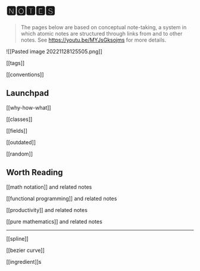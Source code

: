 # 🅽🅾🆃🅴🆂

> The pages below are based on conceptual note-taking, a system in
> which atomic notes are structured through links from and to other
> notes. See <https://youtu.be/MYJsGksojms> for more details.

![[Pasted image 20221128125505.png]]

[[tags]]

[[conventions]]

## Launchpad

[[why-how-what]]

[[classes]]

[[fields]]

[[outdated]]

[[random]]

## Worth Reading

[[math notation]] and related notes

[[functional programming]] and related notes

[[productivity]] and related notes

[[pure mathematics]] and related notes

---

[[spline]]

[[bezier curve]]

[[ingredient]]s
